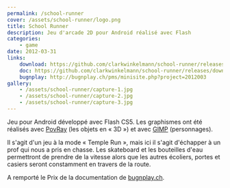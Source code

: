 ```yaml
---
permalink: /school-runner
cover: /assets/school-runner/logo.png
title: School Runner
description: Jeu d'arcade 2D pour Android réalisé avec Flash
categories:
    - game
date: 2012-03-31
links:
    download: https://github.com/clarkwinkelmann/school-runner/releases/download/v0.1/schoolrunner.apk
    doc: https://github.com/clarkwinkelmann/school-runner/releases/download/v0.1/school_runner.pdf
    bugnplay: http://bugnplay.ch/pms/minisite.php?project=2012003
gallery:
    - /assets/school-runner/capture-1.jpg
    - /assets/school-runner/capture-2.jpg
    - /assets/school-runner/capture-3.jpg
---
```


Jeu pour Android développé avec Flash CS5.
Les graphismes ont été réalisés avec [PovRay](http://www.povray.org/) (les objets en « 3D ») et avec [GIMP](http://www.gimp.org/) (personnages).

Il s'agit d'un jeu à la mode « Temple Run », mais ici il s'agit d'échapper à un prof qui nous a pris en chasse.
Les skateboard et les bouteilles d'eau permettront de prendre de la vitesse alors que les autres écoliers, portes et casiers seront constamment en travers de la route.

A remporté le Prix de la documentation de [bugnplay.ch](http://bugnplay.ch/fr/).
